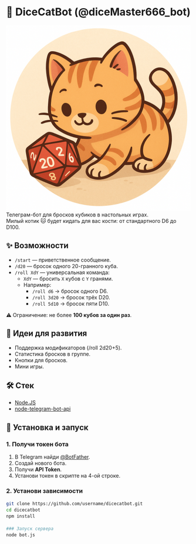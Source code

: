 # 🎲 DiceCatBot (@diceMaster666_bot)
![Avatar](img/GPT-cat-d20.png)
Телеграм-бот для бросков кубиков в настольных играх.  
Милый котик 🐱 будет кидать для вас кости: от стандартного D6 до D100. 

## ✨ Возможности
- `/start` — приветственное сообщение.  
- `/d20` — бросок одного 20-гранного куба.  
- `/roll XdY` — универсальная команда:  
  - `XdY` — бросить `X` кубов с `Y` гранями.  
  - Например:  
    - `/roll d6` → бросок одного D6.  
    - `/roll 3d20` → бросок трёх D20.  
    - `/roll 5d10` → бросок пяти D10.  

⚠️ Ограничение: не более **100 кубов за один раз**.

## 📌 Идеи для развития
- Поддержка модификаторов (/roll 2d20+5).
- Статистика бросков в группе.
- Кнопки для бросков.
- Мини игры.

## 🛠 Стек
- [Node.JS](https://nodejs.org/ "Node.JS") 
- [node-telegram-bot-api](https://github.com/yagop/node-telegram-bot-api "GIT") 

## 🚀 Установка и запуск

### 1. Получи токен бота
1. В Telegram найди [@BotFather](https://t.me/BotFather).  
2. Создай нового бота.
3. Получи **API Token**.
4. Установи токен в скрипте на 4-ой строке.

### 2. Установи зависимости
```bash
git clone https://github.com/username/dicecatbot.git
cd dicecatbot
npm install

### Запуск сервера
node bot.js
